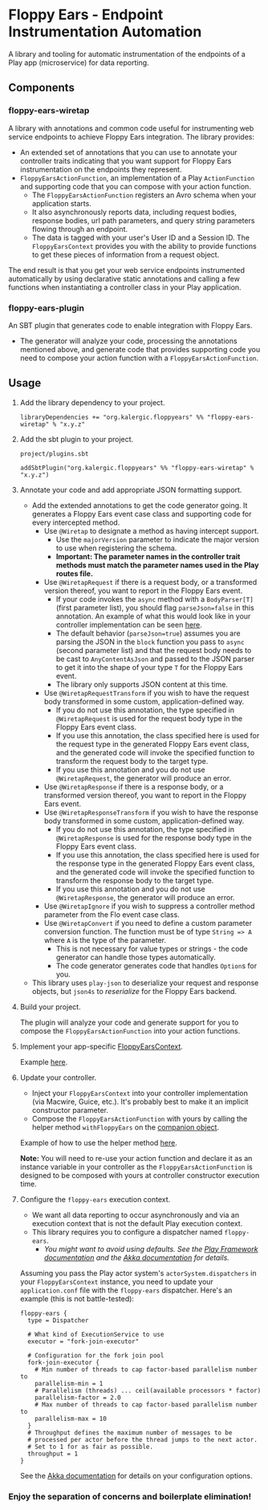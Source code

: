 # Floppy Ears - Endpoint Instrumentation Automation

A library and tooling for automatic instrumentation of the endpoints of a Play app (microservice) for data reporting.

## Components

### floppy-ears-wiretap
A library with annotations and common code useful for instrumenting web service endpoints to achieve Floppy Ears integration. The library provides:
- An extended set of annotations that you can use to annotate your controller traits indicating that you want support for Floppy Ears instrumentation on the endpoints they represent.
- `FloppyEarsActionFunction`, an implementation of a Play `ActionFunction` and supporting code that you can compose with your action function.
  - The `FloppyEarsActionFunction` registers an Avro schema when your application starts.
  - It also asynchronously reports data, including request bodies, response bodies, url path parameters, and query string parameters flowing through an endpoint.
  - The data is tagged with your user's User ID and a Session ID. The `FloppyEarsContext` provides you with the ability to provide functions to get these pieces of information from a request object.

The end result is that you get your web service endpoints instrumented automatically by using declarative static annotations and calling a few functions when instantiating a controller class in your Play application.

### floppy-ears-plugin
An SBT plugin that generates code to enable integration with Floppy Ears.
- The generator will analyze your code, processing the annotations mentioned above, and generate code that provides supporting code you need to compose your action function with a `FloppyEarsActionFunction`.

## Usage

1. Add the library dependency to your project.

    ```
    libraryDependencies += "org.kalergic.floppyears" %% "floppy-ears-wiretap" % "x.y.z"
    ```

2. Add the sbt plugin to your project.

    `project/plugins.sbt`
    
    ````
    addSbtPlugin("org.kalergic.floppyears" %% "floppy-ears-wiretap" % "x.y.z")
    
    ````
   
3. Annotate your code and add appropriate JSON formatting support.

    - Add the extended annotations to get the code generator going. It generates a Floppy Ears event case class and supporting code for every intercepted method.
      - Use `@Wiretap` to designate a method as having intercept support.
        - Use the `majorVersion` parameter to indicate the major version to use when registering the schema.
        - **Important: The parameter names in the controller trait methods must match the parameter names used in the Play routes file.**  
      - Use `@WiretapRequest` if there is a request body, or a transformed version thereof, you want to report in the Floppy Ears event.
        - If your code invokes the `async` method with a `BodyParser[T]` (first parameter list), you should flag `parseJson=false` in this annotation. An example of what this would look like in your controller implementation can be seen [here](plugin/src/sbt-test/floppy-ears-plugin/simple/src/main/scala/org/kalergic/floppyears/plugintest/SampleControllerImpl.scala#L87).
        - The default behavior (`parseJson=true`) assumes you are parsing the JSON in the `block` function you pass to `async` (second parameter list) and that the request body needs to be cast to `AnyContentAsJson` and passed to the JSON parser to get it into the shape of your type `T` for the Floppy Ears event.
        - The library only supports JSON content at this time.
      - Use `@WiretapRequestTransform` if you wish to have the request body transformed in some custom, application-defined way.
        - If you do not use this annotation, the type specified in `@WiretapRequest` is used for the request body type in the Floppy Ears event class.
        - If you use this annotation, the class specified here is used for the request type in the generated Floppy Ears event class, and the generated code will invoke the specified function to transform the request body to the target type.
        - If you use this annotation and you do not use `@WiretapRequest`, the generator will produce an error.
      - Use `@WiretapResponse` if there is a response body, or a transformed version thereof, you want to report in the Floppy Ears event.
      - Use `@WiretapResponseTransform` if you wish to have the response body transformed in some custom, application-defined way.
        - If you do not use this annotation, the type specified in `@WiretapResponse` is used for the response body type in the Floppy Ears event class.
        - If you use this annotation, the class specified here is used for the response type in the generated Floppy Ears event class, and the generated code will invoke the specified function to transform the response body to the target type.
        - If you use this annotation and you do not use `@WiretapResponse`, the generator will produce an error.
      - Use `@WiretapIgnore` if you wish to suppress a controller method parameter from the Flo event case class.
      - Use `@WiretapConvert` if you need to define a custom parameter conversion function. The function must be of type `String => A` where `A` is the type of the parameter.
        - This is not necessary for value types or strings - the code generator can handle those types automatically.
        - The code generator generates code that handles `Option`s for you.
     - This library uses `play-json` to deserialize your request and response objects, but `json4s` to _reserialize_ for the Floppy Ears backend.

5. Build your project.

    The plugin will analyze your code and generate support for you to compose the `FloppyEarsActionFunction` into your action functions.

6. Implement your app-specific [FloppyEarsContext](wiretap/src/main/scala/org/kalergic/floppyears/wiretap/FloppyEarsContext.scala).

    Example [here](wiretap/src/test/scala/org/kalergic/floppyears/wiretap/MyFloppyEarsContext.scala).

7. Update your controller.

    - Inject your `FloppyEarsContext` into your controller implementation (via Macwire, Guice, etc.). It's probably best to make it an implicit constructor parameter.
    - Compose the `FloppyEarsActionFunction` with yours by calling the helper method `withFloppyEars` on the [companion object](wiretap/src/main/scala/org/kalergic/floppyears/wiretap/FloppyEarsActionFunction.scala#L78).

    Example of how to use the helper method [here](plugin/src/sbt-test/floppy-ears-plugin/simple/src/main/scala/org/kalergic/floppyears/plugintest/SampleControllerImpl.scala).

    **Note:** You will need to re-use your action function and declare it as an instance variable in your controller as the `FloppyEarsActionFunction` is designed to be composed with yours at controller constructor execution time.

8. Configure the `floppy-ears` execution context.

    - We want all data reporting to occur asynchronously and via an execution context that is not the default Play execution context.
    - This library requires you to configure a dispatcher named `floppy-ears`.
      - _You might want to avoid using defaults. See the [Play Framework documentation](https://www.playframework.com/documentation/2.5.x/ThreadPools#Using-other-thread-pools) and the [Akka documentation](https://doc.akka.io/docs/akka/current/dispatchers.html#setting-the-dispatcher-for-an-actor) for details._

    Assuming you pass the Play actor system's `actorSystem.dispatchers` in your `FloppyEarsContext` instance, you need to update your `application.conf` file with the `floppy-ears` dispatcher. Here's an example (this is not battle-tested):

    ```
    floppy-ears {
      type = Dispatcher

      # What kind of ExecutionService to use
      executor = "fork-join-executor"

      # Configuration for the fork join pool
      fork-join-executor {
        # Min number of threads to cap factor-based parallelism number to
        parallelism-min = 1
        # Parallelism (threads) ... ceil(available processors * factor)
        parallelism-factor = 2.0
        # Max number of threads to cap factor-based parallelism number to
        parallelism-max = 10
      }
      # Throughput defines the maximum number of messages to be
      # processed per actor before the thread jumps to the next actor.
      # Set to 1 for as fair as possible.
      throughput = 1
    }  
    ```
    See the [Akka documentation](https://doc.akka.io/docs/akka/current/dispatchers.html) for details on your configuration options.


### Enjoy the separation of concerns and boilerplate elimination!
